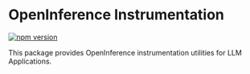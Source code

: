 # OpenInference Instrumentation

[![npm version](https://badge.fury.io/js/@arizeai%2Fopeninference-instrumentation.svg)](https://badge.fury.io/js/@arizeai%2Fopeninference-instrumentation)

This package provides OpenInference instrumentation utilities for LLM Applications.
